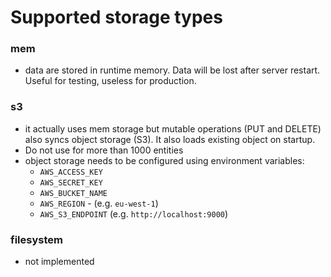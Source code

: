 # Supported storage types

### mem

- data are stored in runtime memory. Data will be lost after server restart. Useful for testing, useless for production.

### s3

* it actually uses mem storage but mutable operations (PUT and DELETE) also syncs object storage (S3). It also loads
  existing object on startup.
* Do not use for more than 1000 entities
* object storage needs to be configured using environment variables:
    * `AWS_ACCESS_KEY`
    * `AWS_SECRET_KEY`
    * `AWS_BUCKET_NAME`
    * `AWS_REGION` - (e.g. `eu-west-1`)
    * `AWS_S3_ENDPOINT` (e.g. `http://localhost:9000`)

### filesystem

- not implemented